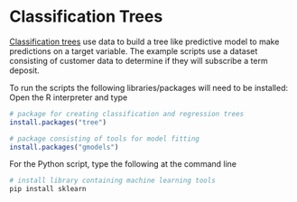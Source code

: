 # Classification Trees
[Classification trees](https://en.wikipedia.org/wiki/Decision_tree_learning) use data to build a tree like predictive model to make predictions on a target variable.  The example scripts use a dataset consisting of customer data to determine if they will subscribe a term deposit.  

To run the scripts the following libraries/packages will need to be installed:    
Open the R interpreter and type
```R
# package for creating classification and regression trees
install.packages("tree")

# package consisting of tools for model fitting
install.packages("gmodels")
```  
For the Python script, type the following at the command line
```bash
# install library containing machine learning tools
pip install sklearn
```
